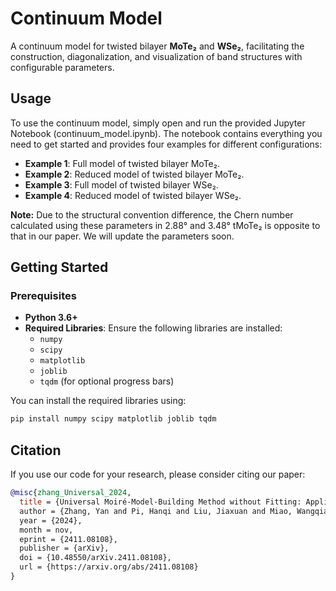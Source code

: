 # Continuum Model

A continuum model for twisted bilayer **MoTe₂** and **WSe₂**, facilitating the construction, diagonalization, and visualization of band structures with configurable parameters.

<!-- ## Table of Contents
- [Features](#features)
- [Getting Started](#getting-started)
  - [Prerequisites](#prerequisites)
  - [Installation](#installation)
- [Usage](#usage)
  - [Running the Jupyter Notebook](#running-the-jupyter-notebook)
  - [Examples](#examples)
- [Contact](#contact) -->

## Usage

To use the continuum model, simply open and run the provided Jupyter Notebook (continuum_model.ipynb). The notebook contains everything you need to get started and provides four examples for different configurations:
- **Example 1**: Full model of twisted bilayer MoTe₂.
- **Example 2**: Reduced model of twisted bilayer MoTe₂.
- **Example 3**: Full model of twisted bilayer WSe₂.
- **Example 4**: Reduced model of twisted bilayer WSe₂.

**Note:** Due to the structural convention difference, the Chern number calculated using these parameters in 2.88° and 3.48° tMoTe₂ is opposite to that in our paper. We will update the parameters soon.

## Getting Started
### Prerequisites

- **Python 3.6+**
- **Required Libraries**: Ensure the following libraries are installed:
  - `numpy`
  - `scipy`
  - `matplotlib`
  - `joblib`
  - `tqdm` (for optional progress bars)

You can install the required libraries using:
```bash
pip install numpy scipy matplotlib joblib tqdm
```

## Citation

If you use our code for your research, please consider citing our paper:
```bibtex
@misc{zhang_Universal_2024,
  title = {Universal Moiré-Model-Building Method without Fitting: Application to Twisted MoTe₂ and WSe₂,
  author = {Zhang, Yan and Pi, Hanqi and Liu, Jiaxuan and Miao, Wangqian and Qi, Ziyue and Regnault, Nicolas and Weng, Hongming and Dai, Xi and Bernevig, B. Andrei and Wu, Quansheng and Yu, Jiabin},
  year = {2024},
  month = nov,
  eprint = {2411.08108},
  publisher = {arXiv},
  doi = {10.48550/arXiv.2411.08108},
  url = {https://arxiv.org/abs/2411.08108}
}

